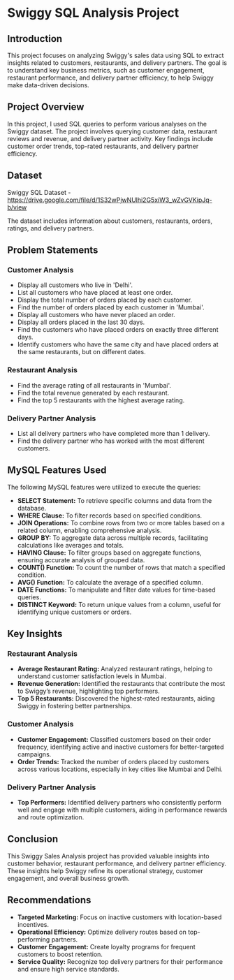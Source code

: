 # Swiggy SQL Analysis Project
## Introduction
This project focuses on analyzing Swiggy's sales data using SQL to extract insights related to customers, restaurants, and delivery partners. The goal is to understand key business metrics, such as customer engagement, restaurant performance, and delivery partner efficiency, to help Swiggy make data-driven decisions.

## Project Overview
In this project, I used SQL queries to perform various analyses on the Swiggy dataset. The project involves querying customer data, restaurant reviews and revenue, and delivery partner activity. Key findings include customer order trends, top-rated restaurants, and delivery partner efficiency.

## Dataset
Swiggy SQL Dataset - https://drive.google.com/file/d/1S32wPjwNUlhi2G5xiW3_wZvGVKipJq-b/view

The dataset includes information about customers, restaurants, orders, ratings, and delivery partners.

## Problem Statements
### Customer Analysis

- Display all customers who live in 'Delhi'.
- List all customers who have placed at least one order.
- Display the total number of orders placed by each customer.
- Find the number of orders placed by each customer in 'Mumbai'.
- Display all customers who have never placed an order.
- Display all orders placed in the last 30 days.
- Find the customers who have placed orders on exactly three different days.
- Identify customers who have the same city and have placed orders at the same restaurants, but on different dates.
### Restaurant Analysis

- Find the average rating of all restaurants in 'Mumbai'.
- Find the total revenue generated by each restaurant.
- Find the top 5 restaurants with the highest average rating.
### Delivery Partner Analysis

- List all delivery partners who have completed more than 1 delivery.
- Find the delivery partner who has worked with the most different customers.

## MySQL Features Used
The following MySQL features were utilized to execute the queries:

- **SELECT Statement:** To retrieve specific columns and data from the database.
- **WHERE Clause:** To filter records based on specified conditions.
- **JOIN Operations:** To combine rows from two or more tables based on a related column, enabling comprehensive analysis.
- **GROUP BY:** To aggregate data across multiple records, facilitating calculations like averages and totals.
- **HAVING Clause:** To filter groups based on aggregate functions, ensuring accurate analysis of grouped data.
- **COUNT() Function:** To count the number of rows that match a specified condition.
- **AVG() Function:** To calculate the average of a specified column.
- **DATE Functions:** To manipulate and filter date values for time-based queries.
- **DISTINCT Keyword:** To return unique values from a column, useful for identifying unique customers or orders.
## Key Insights
### Restaurant Analysis
- **Average Restaurant Rating:** Analyzed restaurant ratings, helping to understand customer satisfaction levels in Mumbai.
- **Revenue Generation:** Identified the restaurants that contribute the most to Swiggy’s revenue, highlighting top performers.
- **Top 5 Restaurants:** Discovered the highest-rated restaurants, aiding Swiggy in fostering better partnerships.
### Customer Analysis
- **Customer Engagement:** Classified customers based on their order frequency, identifying active and inactive customers for better-targeted campaigns.
- **Order Trends:** Tracked the number of orders placed by customers across various locations, especially in key cities like Mumbai and Delhi.
### Delivery Partner Analysis
- **Top Performers:** Identified delivery partners who consistently perform well and engage with multiple customers, aiding in performance rewards and route optimization.
## Conclusion
This Swiggy Sales Analysis project has provided valuable insights into customer behavior, restaurant performance, and delivery partner efficiency. These insights help Swiggy refine its operational strategy, customer engagement, and overall business growth.

## Recommendations
- **Targeted Marketing:** Focus on inactive customers with location-based incentives.
- **Operational Efficiency:** Optimize delivery routes based on top-performing partners.
- **Customer Engagement:** Create loyalty programs for frequent customers to boost retention.
- **Service Quality:** Recognize top delivery partners for their performance and ensure high service standards.
